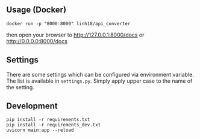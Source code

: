 
## Usage (Docker)

```shell
docker run -p "8000:8000" linh18/api_converter
```

then open your browser to http://127.0.0.1:8000/docs or http://0.0.0.0:8000/docs

## Settings

There are some settings which can be configured via environment variable. The list is available in `settings.py`. Simply
apply upper case to the name of the setting.

## Development

```shell
pip install -r requirements.txt
pip install -r requirements_dev.txt
uvicorn main:app --reload
```